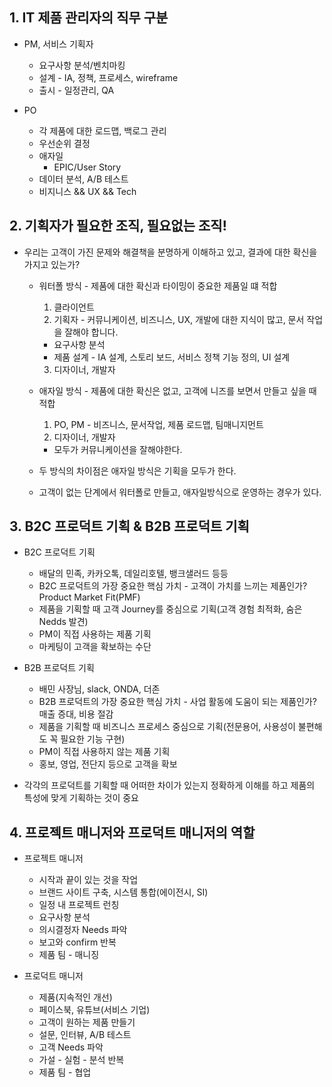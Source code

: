 ## 1. IT 제품 관리자의 직무 구분
* PM, 서비스 기획자
  * 요구사항 분석/벤치마킹
  * 설계 - IA, 정책, 프로세스, wireframe
  * 출시 - 일정관리, QA

* PO
  * 각 제품에 대한 로드맵, 백로그 관리
  * 우선순위 결정
  * 애자일
    * EPIC/User Story
  * 데이터 분석, A/B 테스트
  * 비지니스 && UX && Tech

## 2. 기획자가 필요한 조직, 필요없는 조직!
* 우리는 고객이 가진 문제와 해결책을 분명하게 이해하고 있고, 결과에 대한 확신을 가지고 있는가?
  * 워터폴 방식 - 제품에 대한 확신과 타이밍이 중요한 제품일 떄 적합
    1. 클라이언트
    2. 기획자 - 커뮤니케이션, 비즈니스, UX, 개발에 대한 지식이 많고, 문서 작업을 잘해야 합니다.
      * 요구사항 분석
      * 제품 설계 - IA 설계, 스토리 보드, 서비스 정책 기능 정의, UI 설계
    3. 디자이너, 개발자
  
  * 애자일 방식 - 제품에 대한 확신은 없고, 고객에 니즈를 보면서 만들고 싶을 때 적합
    1. PO, PM - 비즈니스, 문서작업, 제품 로드맵, 팀매니지먼트
    2. 디자이너, 개발자
    * 모두가 커뮤니케이션을 잘해야한다.

  * 두 방식의 차이점은 애자일 방식은 기획을 모두가 한다.
  * 고객이 없는 단계에서 워터폴로 만들고, 애자일방식으로 운영하는 경우가 있다.

## 3. B2C 프로덕트 기획 & B2B 프로덕트 기획
* B2C 프로덕트 기획
  * 배달의 민족, 카카오톡, 데일리호텔, 뱅크샐러드 등등
  * B2C 프로덕트의 가장 중요한 핵심 가치 - 고객이 가치를 느끼는 제품인가? Product Market Fit(PMF)
  * 제품을 기획할 때 고객 Journey를 중심으로 기획(고객 경험 최적화, 숨은 Nedds 발견)
  * PM이 직접 사용하는 제품 기획
  * 마케팅이 고객을 확보하는 수단

* B2B 프로덕트 기획
  * 배민 사장님, slack, ONDA, 더존
  * B2B 프로덕트의 가장 중요한 핵심 가치 - 사업 활동에 도움이 되는 제품인가? 매출 증대, 비용 절감
  * 제품을 기획할 때 비즈니스 프로세스 중심으로 기획(전문용어, 사용성이 불편해도 꼭 필요한 기능 구현)
  * PM이 직접 사용하지 않는 제품 기획
  * 홍보, 영업, 전단지 등으로 고객을 확보

* 각각의 프로덕트를 기획할 때 어떠한 차이가 있는지 정확하게 이해를 하고 제품의 특성에 맞게 기획하는 것이 중요

## 4. 프로젝트 매니저와 프로덕트 매니저의 역할
* 프로젝트 매니저
  * 시작과 끝이 있는 것을 작업
  * 브랜드 사이트 구축, 시스템 통합(에이전시, SI)
  * 일정 내 프로젝트 런칭
  * 요구사항 분석
  * 의시결정자 Needs 파악
  * 보고와 confirm 반복
  * 제품 팀 - 매니징

* 프로덕트 매니저
  * 제품(지속적인 개선)
  * 페이스북, 유튜브(서비스 기업)
  * 고객이 원하는 제품 만들기
  * 설문, 인터뷰, A/B 테스트
  * 고객 Needs 파악
  * 가설 - 실험 - 분석 반복
  * 제품 팀 - 협업
